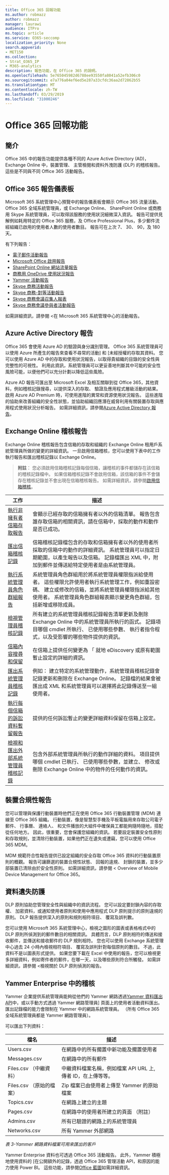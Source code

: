 ```yaml
---
title: Office 365 回報功能
ms.author: robmazz
author: robmazz
manager: laurawi
audience: ITPro
ms.topic: article
ms.service: O365-seccomp
localization_priority: None
search.appverid:
- MET150
ms.collection:
- Strat_O365_IP
- M365-analytics
description: 報告功能，在 Office 365 的說明。
ms.openlocfilehash: 5e765045982d6788ee93550fa8041a52efb306c0
ms.sourcegitcommit: e7a776a04ef6ed5e287a33cfdc36aa2d72862b55
ms.translationtype: MT
ms.contentlocale: zh-TW
ms.lasthandoff: 03/29/2019
ms.locfileid: "31000246"
---
```

# <a name="office-365-reporting-features"></a>Office 365 回報功能 

## <a name="introduction"></a>簡介
Office 365 中的報告功能提供各種不同的 Azure Active Directory (AD)，Exchange Online 中，裝置管理、 主管檢閱和資料外洩防護 (DLP) 的稽核報告。 這些是不同與不同 Office 365 活動報告。

## <a name="office-365-reports-dashboard"></a>Office 365 報告儀表板
Microsoft 365 系統管理中心預覽中的報告儀表板會顯示 Office 365 流量活動。 Office 365 全域系統管理員，或 Exchange Online、 SharePoint Online 或商務用 Skype 系統管理員，可以取得該服務的使用狀況細微深入資訊。 報告可提供見解例如耗用特定的 Office 365 服務，及 Office Professional Plus，多少郵件流經組織已啟用的使用者人數的使用者數目。 報告可在上次 7、 30、 90，及 180 天。

有下列報告：
- [電子郵件活動報告](https://support.office.com/article/Office-365-Reports-in-the-admin-center-preview--Email-activity-1cbe2c00-ca65-4fb9-9663-1bbfa58ebe44)
- [Microsoft Office 啟用報告](https://support.office.com/article/Office-365-Reports-in-the-admin-center-preview--Microsoft-Office-activations-87c24ae2-82e0-4d1e-be01-c3bcc3f18c60)
- [SharePoint Online 網站流量報告](https://support.office.com/article/Office-365-Reports-in-the-admin-center-preview--SharePoint-site-usage-4ecfb843-e5d5-464d-8bf6-7ed512a9b213)
- [商務用 OneDrive 使用狀況報告](https://support.office.com/article/Office-365-Reports-in-the-Admin-Center-Preview--OneDrive-for-Business-usage-0de3b312-c4e8-4e4b-a02d-32b2f726a680)
- [Yammer 活動報告](https://support.office.com/article/View-the-Yammer-Activity-report-in-the-Office-365-admin-center-preview-c7c9f938-5b8e-4d52-b1a2-c7c32cb2312a)
- [Skype 商務活動報告](https://docs.microsoft.com/SkypeForBusiness/skype-for-business-online-reporting/activity-report)
- [Skype 商務-對等活動報告](https://docs.microsoft.com/SkypeForBusiness/skype-for-business-online-reporting/peer-to-peer-activity-report)
- [Skype 商務會議召集人報表](https://docs.microsoft.com/SkypeForBusiness/skype-for-business-online-reporting/conference-organizer-activity-report)
- [Skype 商務會議參與者活動報告](https://docs.microsoft.com/SkypeForBusiness/skype-for-business-online-reporting/conference-participant-activity-report)

如需詳細資訊，請參閱 <<c0>在 Microsoft 365 系統管理中心的活動報告。


## <a name="azure-active-directory-reports"></a>Azure Active Directory 報告
Office 365 會使用 Azure AD 的驗證與身分識別管理。 Office 365 系統管理員可以使用 Azure 所產生的報告來查看不尋常的活動] 和 [未經授權的存取其資料。 您可以使用 Azure AD 中的存取和使用狀況報告，以取得貴組織的目錄的安全性與完整性的可視性。 利用此資訊，系統管理員可以更妥善地判斷其中可能的安全性風險可能，以便他們可以充分計劃以降低這些風險。

Azure AD 報告可匯出至 Microsoft Excel 及相互關聯到從 Office 365，其他資料，例如稽核記錄搜尋，以提供深入的存取、 驗證及應用程式層級活動的結果。 啟用 Azure AD Premium 時，可使用進階的異常和資源使用狀況報告。 這些進階的協助來改善組織的安全性狀態，並協助組織回應潛在威脅利用有關裝置存取與應用程式使用狀況分析報告。 如需詳細資訊，請參閱[Azure Active Directory 報告](https://docs.microsoft.com/azure/active-directory/reports-monitoring/overview-reports/)。

## <a name="exchange-online-audit-reports"></a>Exchange Online 稽核報告
Exchange Online 稽核報告包含信箱的存取和組織的 Exchange Online 租用戶系統管理員所做的變更的詳細資訊。 一旦啟用信箱稽核，您可以使用下表中的工作執行報告和匯出稽核記錄以 Exchange Online。

>**附註**： 您必須啟用信箱稽核記錄每個信箱，讓稽核的事件都儲存在該信箱的稽核記錄檔中。 如果信箱稽核記錄不會啟用信箱，該信箱的事件不會儲存在稽核記錄並不會出現在信箱稽核報告。 如需詳細資訊，請參閱[啟用信箱稽核](https://support.office.com/article/Enable-mailbox-auditing-in-Office-365-aaca8987-5b62-458b-9882-c28476a66918)。

| 工作 | 描述 |
|----------------------------------------------|----------------------------------------------------------------------------------------------------------------------------------------------------------------------------------------------------------------------------------------------------------------------------------------------------------------------------------------------------------|
| [執行非擁有者信箱存取報告](https://docs.microsoft.com/exchange/security-and-compliance/exchange-auditing-reports/non-owner-mailbox-access-report) | 會顯示已經存取的信箱擁有者以外的信箱清單。 報告包含誰存取信箱的相關資訊，請在信箱中，採取的動作和動作是否已成功。 |
| [匯出信箱稽核記錄](https://docs.microsoft.com/exchange/security-and-compliance/exchange-auditing-reports/export-mailbox-audit-logs) | 信箱稽核記錄檔包含的存取和信箱擁有者以外的使用者所採取的信箱中的動作的詳細資訊。 系統管理員可以指定日期範圍，以產生報告以及信箱。 記錄檔匯出 XML 中，附加到郵件並傳送給特定使用者是由系統管理員。 |
| [執行系統管理員角色群組報告](https://docs.microsoft.com/Office365/SecurityCompliance/eop/run-an-administrator-role-group-report-in-eop-eop) | 系統管理員角色群組用於將系統管理員權限指派給使用者。 這些權限允許使用者執行系統管理工作，例如重設密碼、 建立或修改的信箱，並將系統管理員權限指派給其他使用者。 系統管理員角色群組報表顯示變更角色群組，包括新增或移除成員。 |
| [檢視管理員稽核記錄](https://docs.microsoft.com/exchange/security-and-compliance/exchange-auditing-reports/view-administrator-audit-log) | 所有建立的系統管理員稽核記錄報告清單更新及刪除 Exchange Online 中的系統管理員所執行的函式。 記錄項目哪個 cmdlet 所執行、 已使用哪些參數、 執行者指令程式，以及受影響的哪些物件提供的資訊。 |
| [信箱內容搜尋和保留](https://docs.microsoft.com/exchange/security-and-compliance/in-place-ediscovery/in-place-ediscovery) | 在信箱上提供任何變更為 「 就地 eDiscovery 或原有範圍暫止設定的詳細的資訊。 |
| [匯出系統管理員稽核記錄](https://docs.microsoft.com/exchange/security-and-compliance/exchange-auditing-reports/search-role-group-changes) | 例如： 建立特定的系統管理動作，系統管理員稽核記錄會記錄更新和刪除在 Exchange Online。 記錄檔的結果會被匯出成 XML 和系統管理員可以選擇將此記錄傳送至一組使用者。 |
| [執行每個信箱的訴訟資料暫留報告](https://docs.microsoft.com/exchange/security-and-compliance/exchange-auditing-reports/per-mailbox-litigation-hold-report) | 提供的任何訴訟暫止的變更詳細資料保留在信箱上設定。 |
| [檢視和匯出外部系統管理員稽核記錄](https://docs.microsoft.com/exchange/security-and-compliance/exchange-auditing-reports/view-external-admin-audit-log) | 包含外部系統管理員所執行的動作詳細的資料。 項目提供哪個 cmdlet 已執行、 已使用哪些參數，並建立、 修改或刪除 Exchange Online 中的物件的任何動作的資訊。 |

## <a name="device-compliance-reports"></a>裝置合規性報告
您可以管理與保護行動裝置時他們正在使用 Office 365 行動裝置管理 (MDM) 連線至 Office 365 組織。 行動裝置，像是智慧型手機及平板電腦用來存取公司電子郵件、 行事曆、 連絡人、 和文件播放的大組件中確保員工都能夠隨時隨地，搭配從任何地方。 因此，很重要，您會保護您組織的資訊。 若要設定裝置安全性原則和存取規則，並清除行動裝置，如果他們正在遺失或遭竊，您可以使用 Office 365 MDM。

MDM 規範符合性報告提供已設定組織的安全存取 Office 365 資料的行動裝置原則的概觀。 報告可讓篩選的裝置合規性狀態、 回報的違規、 封鎖的裝置，並多少部裝置已清除由於安全性原則。 如需詳細資訊，請參閱 < <b0>Overview of Mobile Device Management for Office 365</b0>。

## <a name="data-loss-prevention"></a>資料遺失防護
DLP 原則協助您管理安全性與組織中的資訊流程。 您可以設定要封鎖內容的存取權、 加密資料，或通知使用者原則和使用中應用程式 DLP 原則提示的原則違規的原則。 DLP 報告提供深入的原則和規則相符項目、 覆寫及誤判數。

您可以使用 Microsoft 365 系統管理中心，檢視之圖形的圖表或表格格式中的 DLP 原則所偵測到的郵件數目的相關資訊。 具體而言，DLP 原則相符的傳送和接收郵件，並傳送和接收郵件的 DLP 規則相符。 您也可以使用 Exchange 系統管理中心過去 24 小時內檢視相符項目、 覆寫及誤判針對每個原則的數目。 不過，此資料不是以圖表形式提供。 如果您要下載在 Excel 中使用的報告，您可以檢視更多詳細資料，例如寄件者的郵件，在哪一天，以及哪些原則符合所觸發。 如需詳細資訊，請參閱 <<c0>檢視關於 DLP 原則偵測的報告。

## <a name="auditing-in-yammer-enterprise"></a>Yammer Enterprise 中的稽核
Yammer 企業提供系統管理員能夠從他們的 Yammer 網路透過[Yammer 資料匯出 API](https://support.office.com/article/export-data-from-yammer-enterprise-b303d8f3-007d-4ad4-81f8-54fb1ecfb3f2)中，或以手動方式透過 Yammer 網路管理員] 頁面上的使用者活動資料匯出。 匯出記錄檔的能力會限制在 Yammer 中的網路系統管理員。 （所有 Office 365 全域系統管理員都是 Yammer 網路管理員）。

可以匯出下列資料：

| 檔名 | 描述 |
|----------------------------|-------------------------------------------------------------------------|
| Users.csv | 在網路中的所有擱置中新功能及擱置使用者 |
| Messages.csv | 在網路中的所有郵件 |
| Files.csv （中繼資料） | 中繼資料檔案名稱，例如檔案 API URL 上, 傳者 ID，在上傳等等。 |
| Files.csv （原始的檔案） | Zip 檔案已由使用者上傳至 Yammer 的原始檔案 |
| Topics.csv | 在網路上建立的主題 |
| Pages.csv | 在網路中的使用者所建立的頁面 （附註） |
| Admins.csv | 所有已驗證的網路上的系統管理員 |
| Networks.csv | 所有 Yammer 外部網路 |

*表 3-Yammer 網路資料檔案可用來匯出的客戶*

Yammer Enterprise 資料也可透過 Office 365 活動報告。 此外，Yammer 積極地使用資料的 [在公開額外的記錄，透過 Office 365 管理活動 API，和原因的能力使用 Power BI。 這些功能，請參閱[Office 藍圖](https://fasttrack.microsoft.com/roadmap?filters=yammer)如需詳細資訊。
